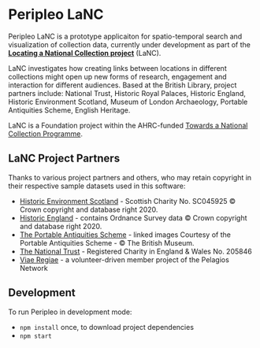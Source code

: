 # Peripleo LaNC

Peripleo LaNC is a prototype applicaiton for spatio-temporal search and visualization of collection data, currently under 
development as part of the [**Locating a National Collection project**](https://www.bl.uk/projects/locating-a-national-collection) (LaNC).

LaNC investigates how creating links between locations in different collections might open up new forms of research, engagement and interaction for different audiences. Based at the British Library, project partners include: National Trust, Historic Royal Palaces, Historic England, Historic Environment Scotland, Museum of London Archaeology, Portable Antiquities Scheme, English Heritage.

LaNC is a Foundation project within the AHRC-funded [Towards a National Collection Programme](https://www.nationalcollection.org.uk/).

## LaNC Project Partners

Thanks to various project partners and others, who may retain copyright in their respective sample datasets used in this software:

- [Historic Environment Scotland](https://www.historicenvironment.scot/) - Scottish Charity No. SC045925 © Crown copyright and database right 2020.
- [Historic England](http://www.HistoricEngland.org.uk) - contains Ordnance Survey data © Crown copyright and database right 2020.
- [The Portable Antiquities Scheme](https://finds.org.uk/) - linked images Courtesy of the Portable Antiquities Scheme - © The British Museum.
- [The National Trust](https://www.nationaltrust.org.uk/) - Registered Charity in England & Wales No. 205846
- [Viae Regiae](https://viaeregiae.org/) - a volunteer-driven member project of the Pelagios Network

## Development

To run Peripleo in development mode:

- `npm install` once, to download project dependencies
- `npm start`
